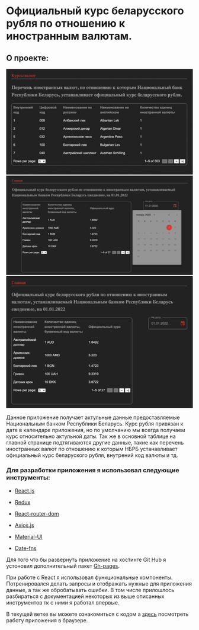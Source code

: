 # Официальный курс беларусского рубля по отношению к иностранным валютам.

## О проекте:

![testwork example](./images/example1.png)
![testwork example](./images/example2.png)
![testwork example](./images/example3.png)

Данное приложение получает актульные данные предоставляемые  Национальным банком Республики Беларусь. Курс рубля привязан к дате в календаре приложения, но по умолчанию мы всегда получаем курс относительно актульной даты. Так же в основной таблице на главной странице подтягиваются другие данные, такие как перечень иностранных валют по отношению к которым НБРБ устанавливает официальный курс беларуского рубля, внутрений код валюты и тд.

### Для разработки приложения я использовал следующие инструменты:

* [React.js](https://reactjs.org/)

* [Redux](https://redux.js.org/)

* [React-router-dom](https://v5.reactrouter.com/)

* [Axios.js](https://axios-http.com/)

* [Material-UI](https://mui.com/)

* [Date-fns](https://date-fns.org/)


Для того что бы развернуть приложение на хостинге Git Hub я устоновил дополнительный пакет [Gh-pages](https://www.npmjs.com/package/gh-pages).

При работе с React я использовал функциональные компоненты. Потренировался делать запросы и отображать нужные для приложения данные, а так же обробатывать ошибки. В том числе прилошлось разбираться с документацией некоторых из выше описанных инструментов тк с ними я работал впервые. 

В тeкущей ветке вы можете ознакомиться с кодом а [здесь](https://sergey-shar.github.io/alfa_bank_test/) посмотреть работу приложения в браузере. 


